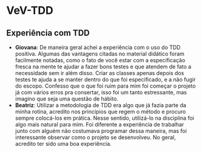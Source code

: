 # VeV-TDD

## Experiência com TDD

- **Giovana**: De maneira geral achei a experiência com o uso do TDD positiva. Algumas das vantagens citadas no material didático foram facilmente notadas, como o fato de você estar com a especificação fresca na mente te ajudar a fazer bons testes e que atendem de fato a necessidade sem ir além disso. Criar as classes apenas depois dos testes te ajuda a se manter dentro do que foi especificado, e a não fugir do escopo. Confesso que o que foi ruim para mim foi começar o projeto já com vários erros pra consertar, isso foi um tanto estressante, mas imagino que seja uma questão de hábito.
- **Beatriz**: Utilizar a metodologia de TDD era algo que já fazia parte da minha rotina, acredito nos princípios que regem o método e procuro sempre colocá-los em prática. Nesse sentido, utilizá-lo na disciplina foi algo mais natural para mim. Foi diferente a experiência de trabalhar junto com alguém não costumava programar dessa maneira, mas foi interessante observar como o projeto se desenvolveu. No geral, acredito ter sido uma boa experiência.